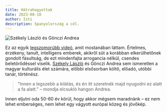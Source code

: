 ```yaml
---
title: Hátrahagyottak
date: 2023-08-10
author: Isti
description: Spanyolország a cél.
---
```

![Székely László és Gönczi Andrea](../images/szekely-gonczi.png "Forrás: Telex")

Ez az egyik [legszomorúbb videó](https://telex.hu/video/2023/08/10/video-pecs-hazaspar-kuldoldre-koltozes-magyarorszag-fidesz-spanyolorszag-arboretum), amit mostanában láttam. Értelmes, érzékeny, tanult, intelligens emberek, akikről süt a korábban elkerülhetőnek gondolt fásultság, de ezt mindenfajta arrogancia nélkül, csendes beletörődéssel viselik. [Székely László](https://hu.wikipedia.org/wiki/Székely_László_(előadóművész)) és Gönczi Andrea sem ismeretlen a magyar kulturális élet számára, előbbi elsősorban költő, előadó, utóbbi tanár, történész.

> "Innen a legszebb a kilátás, és én itt szeretnék majd nyugodni ez alatt a fa alatt." – mondja elcsukló hangon Andrea.

Innen eljutni oda 50-60 év körül, hogy akkor mégsem maradnánk – ez nem lehet emberséges, nem lehet egy vágyott európai közeg és jövőkép.
